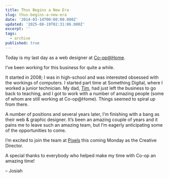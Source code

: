 ```yaml
---
title: Thus Begins a New Era
slug: thus-begins-a-new-era
date: '2014-03-14T00:00:00.000Z'
updated: '2025-08-19T02:31:06.000Z'
excerpt: ''
tags:
  - archive
published: true
---
```

Today is my last day as a web designer at [Co-op@Home](http://www.coopathome.ca).

I’ve been working for this business for quite a while.

It started in 2008; I was in high-school and was interested obsessed with the workings of computers. I started part time at Something Digital, where I worked a junior technician. My dad, [Tim](https://twitter.com/timwiebe), had just left the business to go back to teaching, and I got to work with a number of amazing people (some of whom are still working at Co-op@Home). Things seemed to spiral up from there.

A number of positions and several years later, I’m finishing with a bang as their web & graphic designer. It’s been an amazing couple of years and it pains me to leave such an amazing team, but I’m eagerly anticipating some of the opportunities to come.

I’m excited to join the team at [Pixels](http://pixelsinc.ca/) this coming Monday as the Creative Director.

A special thanks to everybody who helped make my time with Co-op an amazing time!

– Josiah
